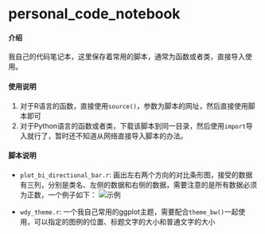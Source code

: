 # personal_code_notebook

#### 介绍
我自己的代码笔记本，这里保存着常用的脚本，通常为函数或者类，直接导入使用。

#### 使用说明

1.  对于R语言的函数，直接使用`source()`，参数为脚本的网址，然后直接使用脚本即可
2.  对于Python语言的函数或者类，下载该脚本到同一目录，然后使用`import`导入就行了，暂时还不知道从网络直接导入脚本的办法。

#### 脚本说明
- `plot_bi_directional_bar.r`: 画出左右两个方向的对比条形图，接受的数据有三列，分别是类名、左侧的数据和右侧的数据，需要注意的是所有数据必须为正数，一个例子如下：
    ![示例](https://gitee.com/eastsunw/personal_code_notebook/blob/master/assets/motif_top20_disrupt_gain_and_loss.png)

- `wdy_theme.r`: 一个我自己常用的ggplot主题，需要配合`theme_bw()`一起使用，可以指定的图例的位置、标题文字的大小和普通文字的大小
